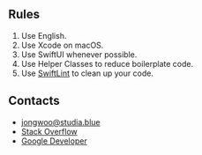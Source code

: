 ## Rules
1. Use English.
2. Use Xcode on macOS.
3. Use SwiftUI whenever possible.
4. Use Helper Classes to reduce boilerplate code.
5. Use [SwiftLint](https://github.com/realm/SwiftLint) to clean up your code.

## Contacts
- jongwoo@studia.blue
- [Stack Overflow](https://stackoverflow.com/users/14284475/jongwoo-lee)
- [Google Developer](https://g.dev/jongwoo)
